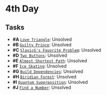 # 4th Day

## Tasks

- **#A** [`Love Triangle`](A%20-%20Love%20Triangle/A.pdf): Unsolved
- **#B** [`Guilty Prince`](B%20-%20Guilty%20Prince/B.pdf): Unsolved
- **#C** [`SlavicG's Favorite Problem`](C%20-%20SlavicG's%20Favorite%20Problem/C.pdf): Unsolved
- **#D** [`Two Buttons`](D%20-%20Two%20Buttons/D.pdf): Unsolved
- **#E** [`Almost Shortest Path`](E%20-%20Almost%20Shortest%20Path/E.pdf): Unsolved
- **#F** [`Ice Skating`](F%20-%20Ice%20Skating/F.pdf): Unsolved
- **#G** [`Build Dependencies`](G%20-%20Build%20Dependencies/G.pdf): Unsolved
- **#H** [`Biridian Forest`](H%20-%20Biridian%20Forest/H.pdf): Unsolved
- **#I** [`Quantum Superposition`](I%20-%20Quantum%20Superposition/I.pdf): Unsolved
- **#J** [`Find a Number`](J%20-%20Find%20a%20Number/J.pdf): Unsolved